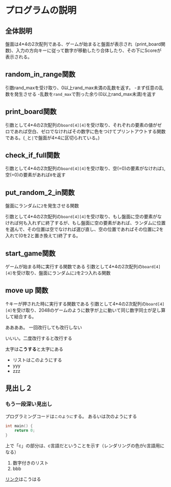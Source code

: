# プログラムの説明

## 全体説明
盤面は4*4の2次配列である、ゲームが始まると盤面が表示され（print_board関数)、入力の方向キーに従って数字が移動したり合体したり、その下にScoreが表示される。


## random_in_range関数

引数rand_maxを受け取り、0以上rand_max未満の乱数を返す。
-まず任意の乱数を発生させる
-乱数を`rand_max`で割った余り(0以上rand_max未満)を返す

## print_board関数

引数として4*4の2次配列の`board[4][4]`を受け取り、それぞれの要素の値がゼロであれば空白、ゼロでなければその数字に色をつけてプリントアウトする関数である。(`_`と`|`で盤面が4×4に区切られている。)

## check_if_full関数

引数として4*4の2次配列の`board[4][4]`を受け取り、空(=0)の要素がなければ`1`,空(=0)の要素があれば`0`を返す

## put_random_2_in関数

盤面にランダムに`2`を発生させる関数

引数として4*4の2次配列の`board[4][4]`を受け取り、もし盤面に空の要素がなければ何も入れずに終了するが、もし盤面に空の要素があれば、ランダムに位置を選んで、その位置は空でなければ選び直し、空の位置であればその位置に2を入れて(0を2と置き換えて)終了する。

## start_game関数

ゲームが始まる時に実行する関数である
引数として4*4の2次配列の`board[4][4]`を受け取り、盤面にランダムに`2`を2つ入れる関数

## move up 関数

↑キーが押された時に実行する関数である
引数として4*4の2次配列の`board[4][4]`を受け取り、2048のゲームのように数字が上に動いて同じ数字同士が足し算して結合する。


ああああ。
一回改行しても改行しない

いいい。二度改行すると改行する

太字は**こうする**と太字にある

- リストはこのようにする
- yyy
- zzz


## 見出し２

### もう一段深い見出し

プログラミングコードは`このように`する。
あるいは次のようにする

```c
int main() {
    return 0;
}
```

上で「c」の部分は、c言語だということを示す（レンダリングの色がc言語用になる）


1. 数字付きのリスト
2. bbb

[リンク](https://www.google.com/)はこうはる
